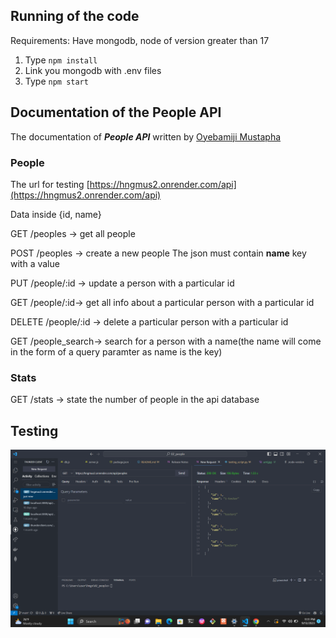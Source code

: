 ## Running of the code

Requirements: Have mongodb, node of version greater than 17

1. Type `npm install`
2. Link you mongodb with .env files
3. Type `npm start`


## Documentation of the People API

The documentation of ***People API*** written by [Oyebamiji Mustapha](https://twitter.com/musoye1)


### People

The url for testing [https://hngmus2.onrender.com/api](https://hngmus2.onrender.com/api)

Data inside {id, name}

GET /peoples -> get all people

POST /peoples -> create a new people
The json must contain **name** key with a value

PUT /people/:id -> update a person with a particular id

GET /people/:id-> get all info about a particular person with a particular id

DELETE /people/:id -> delete a particular person with a particular id

GET /people_search-> search for a person with a name(the name will come in the form of a query paramter as name is the key)


### Stats

GET /stats -> state the number of people in the api database

## Testing

![image testing](./image_testing.png)

